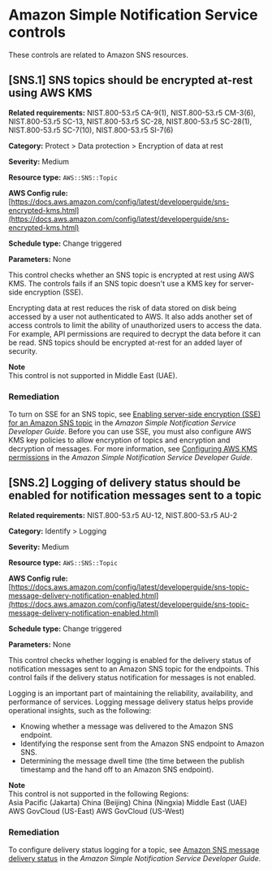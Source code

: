 # Amazon Simple Notification Service controls<a name="sns-controls"></a>

These controls are related to Amazon SNS resources\.

## \[SNS\.1\] SNS topics should be encrypted at\-rest using AWS KMS<a name="sns-1"></a>

**Related requirements:** NIST\.800\-53\.r5 CA\-9\(1\), NIST\.800\-53\.r5 CM\-3\(6\), NIST\.800\-53\.r5 SC\-13, NIST\.800\-53\.r5 SC\-28, NIST\.800\-53\.r5 SC\-28\(1\), NIST\.800\-53\.r5 SC\-7\(10\), NIST\.800\-53\.r5 SI\-7\(6\)

**Category:** Protect > Data protection > Encryption of data at rest 

**Severity:** Medium

**Resource type:** `AWS::SNS::Topic`

**AWS Config rule:** [https://docs.aws.amazon.com/config/latest/developerguide/sns-encrypted-kms.html](https://docs.aws.amazon.com/config/latest/developerguide/sns-encrypted-kms.html)

**Schedule type:** Change triggered

**Parameters:** None

This control checks whether an SNS topic is encrypted at rest using AWS KMS\. The controls fails if an SNS topic doesn't use a KMS key for server\-side encryption \(SSE\)\.

Encrypting data at rest reduces the risk of data stored on disk being accessed by a user not authenticated to AWS\. It also adds another set of access controls to limit the ability of unauthorized users to access the data\. For example, API permissions are required to decrypt the data before it can be read\. SNS topics should be encrypted at\-rest for an added layer of security\.

**Note**  
This control is not supported in Middle East \(UAE\)\.

### Remediation<a name="sns-1-remediation"></a>

To turn on SSE for an SNS topic, see [Enabling server\-side encryption \(SSE\) for an Amazon SNS topic](https://docs.aws.amazon.com/sns/latest/dg/sns-enable-encryption-for-topic.html) in the *Amazon Simple Notification Service Developer Guide*\. Before you can use SSE, you must also configure AWS KMS key policies to allow encryption of topics and encryption and decryption of messages\. For more information, see [Configuring AWS KMS permissions](https://docs.aws.amazon.com/sns/latest/dg/sns-key-management.html#sns-what-permissions-for-sse) in the *Amazon Simple Notification Service Developer Guide*\.

## \[SNS\.2\] Logging of delivery status should be enabled for notification messages sent to a topic<a name="sns-2"></a>

**Related requirements:** NIST\.800\-53\.r5 AU\-12, NIST\.800\-53\.r5 AU\-2

**Category:** Identify > Logging

**Severity:** Medium

**Resource type:** `AWS::SNS::Topic`

**AWS Config rule:** [https://docs.aws.amazon.com/config/latest/developerguide/sns-topic-message-delivery-notification-enabled.html](https://docs.aws.amazon.com/config/latest/developerguide/sns-topic-message-delivery-notification-enabled.html)

**Schedule type:** Change triggered

**Parameters:** None

This control checks whether logging is enabled for the delivery status of notification messages sent to an Amazon SNS topic for the endpoints\. This control fails if the delivery status notification for messages is not enabled\.

Logging is an important part of maintaining the reliability, availability, and performance of services\. Logging message delivery status helps provide operational insights, such as the following:
+ Knowing whether a message was delivered to the Amazon SNS endpoint\.
+ Identifying the response sent from the Amazon SNS endpoint to Amazon SNS\.
+ Determining the message dwell time \(the time between the publish timestamp and the hand off to an Amazon SNS endpoint\)\.

**Note**  
This control is not supported in the following Regions:  
Asia Pacific \(Jakarta\)
China \(Beijing\)
China \(Ningxia\)
Middle East \(UAE\)
AWS GovCloud \(US\-East\)
AWS GovCloud \(US\-West\)

### Remediation<a name="sns-2-remediation"></a>

To configure delivery status logging for a topic, see [Amazon SNS message delivery status](https://docs.aws.amazon.com/sns/latest/dg/sns-topic-attributes.html) in the *Amazon Simple Notification Service Developer Guide*\.